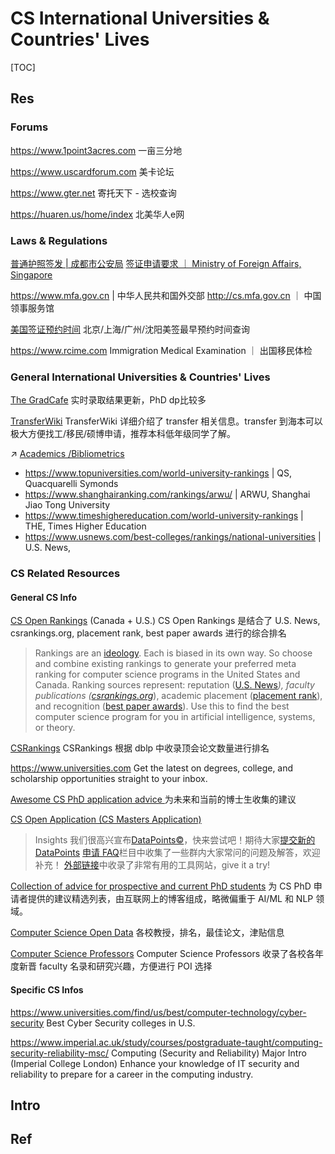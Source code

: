 # CS International Universities & Countries' Lives

[TOC]



## Res
### Forums
https://www.1point3acres.com
一亩三分地

https://www.uscardforum.com
美卡论坛

https://www.gter.net
寄托天下 - 选校查询

https://huaren.us/home/index
北美华人e网


### Laws & Regulations
[普通护照签发 | 成都市公安局](http://www.sczwfw.gov.cn/jiq/front/transition/ywTransToDetail?areaCode=510100000000&itemCode=511A0116400001-510100000000-000-115101000091721677-1-00&taskType=1&deptCode=15667888)
[签证申请要求 ｜ Ministry of Foreign Affairs, Singapore](https://www.mfa.gov.sg/Overseas-Mission/Beijing/CN/Beijing-CN/Consular-Services/Visa-Information/Visa-Application-Requirements)

https://www.mfa.gov.cn | 中华人民共和国外交部
http://cs.mfa.gov.cn ｜ 中国领事服务馆

[美国签证预约时间](https://tuixue.online/visa/)
北京/上海/广州/沈阳美签最早预约时间查询

https://www.rcime.com
Immigration Medical Examination ｜ 出国移民体检


### General International Universities & Countries' Lives
[The GradCafe](https://www.thegradcafe.com/)
实时录取结果更新，PhD dp比较多

[TransferWiki](https://transferwiki.com/)
TransferWiki 详细介绍了 transfer 相关信息。transfer 到海本可以极大方便找工/移民/硕博申请，推荐本科低年级同学了解。

↗ [Academics /Bibliometrics](../../Academics/Academics.md#Bibliometrics)
- https://www.topuniversities.com/world-university-rankings | QS, Quacquarelli Symonds
- https://www.shanghairanking.com/rankings/arwu/ | ARWU, Shanghai Jiao Tong University
- https://www.timeshighereducation.com/world-university-rankings | THE, Times Higher Education
- https://www.usnews.com/best-colleges/rankings/national-universities | U.S. News, 


### CS Related Resources
#### General CS Info
[CS Open Rankings](https://drafty.cs.brown.edu/csopenrankings/) (Canada + U.S.)
CS Open Rankings 是结合了 U.S. News, csrankings.org, placement rank, best paper awards 进行的综合排名

> Rankings are an [ideology](https://jeffhuang.com/computer-science-open-data/#bias-in-computer-science-rankings). Each is biased in its own way. So choose and combine existing rankings to generate your preferred meta ranking for computer science programs in the United States and Canada. Ranking sources represent: reputation ([U.S. News](https://www.usnews.com/best-graduate-schools/top-science-schools/computer-science-rankings)*), faculty publications ([csrankings.org](https://csrankings.org/)*), academic placement ([placement rank](https://drafty.cs.brown.edu/csopenrankings/placement-rank.html)), and recognition ([best paper awards](https://jeffhuang.com/best_paper_awards/)). Use this to find the best computer science program for you in artificial intelligence, systems, or theory.

[CSRankings](https://csrankings.org/)
CSRankings 根据 dblp 中收录顶会论文数量进行排名

https://www.universities.com
Get the latest on degrees, college, and scholarship opportunities straight to your inbox.

[Awesome CS PhD application advice ](https://github.com/jedyang97/awesome-cs-phd-application-advice)
为未来和当前的博士生收集的建议

[CS Open Application (CS Masters Application)](https://csmsapp.org)
> Insights
> 我们很高兴宣布[DataPoints©](https://csmsapp.org/datapoints/)，快来尝试吧！期待大家[提交新的 DataPoints](https://csmsapp.org/datapoints_submit.md)
> [申请 FAQ](https://csmsapp.org/faq/)栏目中收集了一些群内大家常问的问题及解答，欢迎补充！
> [外部链接](https://csmsapp.org/link/)中收录了非常有用的工具网站，give it a try!

[Collection of advice for prospective and current PhD students](https://github.com/pliang279/awesome-phd-advice)
为 CS PhD 申请者提供的建议精选列表，由互联网上的博客组成，略微偏重于 AI/ML 和 NLP 领域。

[Computer Science Open Data](https://jeffhuang.com/computer-science-open-data/)
各校教授，排名，最佳论文，津贴信息

[Computer Science Professors](https://drafty.cs.brown.edu/csprofessors?src=csopendata)
Computer Science Professors 收录了各校各年度新晋 faculty 名录和研究兴趣，方便进行 POI 选择
#### Specific CS Infos
https://www.universities.com/find/us/best/computer-technology/cyber-security
Best Cyber Security colleges in U.S.

https://www.imperial.ac.uk/study/courses/postgraduate-taught/computing-security-reliability-msc/
Computing (Security and Reliability) Major Intro (Imperial College London)
Enhance your knowledge of IT security and reliability to prepare for a career in the computing industry.



## Intro


## Ref